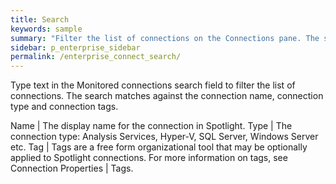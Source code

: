 ```yaml
---
title: Search
keywords: sample
summary: "Filter the list of connections on the Connections pane. The search matches against the connection name, connection type and connection tags."
sidebar: p_enterprise_sidebar
permalink: /enterprise_connect_search/
---
```



Type text in the Monitored connections search field to filter the list of connections. The search matches against the connection name, connection type and connection tags.

Name | The display name for the connection in Spotlight.
Type | The connection type: Analysis Services, Hyper-V, SQL Server, Windows Server etc.
Tag | Tags are a free form organizational tool that may be optionally applied to Spotlight connections. For more information on tags, see Connection Properties \| Tags.
